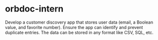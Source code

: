 # orbdoc-intern
Develop a customer discovery app that stores user data (email, a Boolean value, and favorite number). Ensure the app can identify and prevent duplicate entries. The data can be stored in any format like CSV, SQL, etc.
